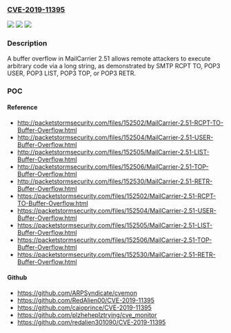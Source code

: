 ### [CVE-2019-11395](https://cve.mitre.org/cgi-bin/cvename.cgi?name=CVE-2019-11395)
![](https://img.shields.io/static/v1?label=Product&message=n%2Fa&color=blue)
![](https://img.shields.io/static/v1?label=Version&message=n%2Fa&color=blue)
![](https://img.shields.io/static/v1?label=Vulnerability&message=n%2Fa&color=brighgreen)

### Description

A buffer overflow in MailCarrier 2.51 allows remote attackers to execute arbitrary code via a long string, as demonstrated by SMTP RCPT TO, POP3 USER, POP3 LIST, POP3 TOP, or POP3 RETR.

### POC

#### Reference
- http://packetstormsecurity.com/files/152502/MailCarrier-2.51-RCPT-TO-Buffer-Overflow.html
- http://packetstormsecurity.com/files/152504/MailCarrier-2.51-USER-Buffer-Overflow.html
- http://packetstormsecurity.com/files/152505/MailCarrier-2.51-LIST-Buffer-Overflow.html
- http://packetstormsecurity.com/files/152506/MailCarrier-2.51-TOP-Buffer-Overflow.html
- http://packetstormsecurity.com/files/152530/MailCarrier-2.51-RETR-Buffer-Overflow.html
- https://packetstormsecurity.com/files/152502/MailCarrier-2.51-RCPT-TO-Buffer-Overflow.html
- https://packetstormsecurity.com/files/152504/MailCarrier-2.51-USER-Buffer-Overflow.html
- https://packetstormsecurity.com/files/152505/MailCarrier-2.51-LIST-Buffer-Overflow.html
- https://packetstormsecurity.com/files/152506/MailCarrier-2.51-TOP-Buffer-Overflow.html
- https://packetstormsecurity.com/files/152530/MailCarrier-2.51-RETR-Buffer-Overflow.html

#### Github
- https://github.com/ARPSyndicate/cvemon
- https://github.com/RedAlien00/CVE-2019-11395
- https://github.com/caioprince/CVE-2019-11395
- https://github.com/plzheheplztrying/cve_monitor
- https://github.com/redalien301090/CVE-2019-11395

